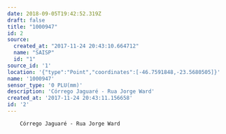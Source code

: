 ```yaml
---
date: 2018-09-05T19:42:52.319Z
draft: false
title: "1000947"
id: 2
source:
  created_at: "2017-11-24 20:43:10.664712"
  name: "SAISP"
  id: "1"
source_id: '1'
location: '{"type":"Point","coordinates":[-46.7591848,-23.5680505]}'
name: '1000947'
sensor_type: '0 PLU(mm)'
description: 'Córrego Jaguaré - Rua Jorge Ward'
created_at: '2017-11-24 20:43:11.156658'
id: '2'
---
```

		Córrego Jaguaré - Rua Jorge Ward